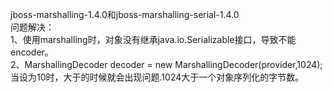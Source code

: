 jboss-marshalling-1.4.0和jboss-marshalling-serial-1.4.0  
问题解决：  
1、使用marshalling时，对象没有继承java.io.Serializable接口，导致不能encoder。  
2、MarshallingDecoder  decoder = new MarshallingDecoder(provider,1024);   
当设为10时，大于的时候就会出现问题.1024大于一个对象序列化的字节数。